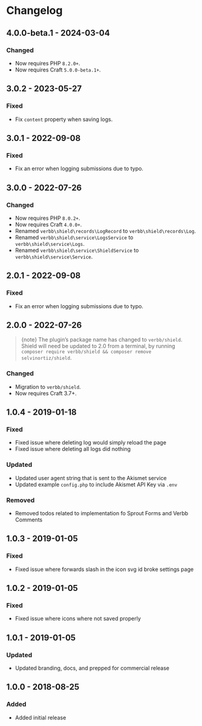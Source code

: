 # Changelog

## 4.0.0-beta.1 - 2024-03-04

### Changed
- Now requires PHP `8.2.0+`.
- Now requires Craft `5.0.0-beta.1+`.

## 3.0.2 - 2023-05-27

### Fixed
- Fix `content` property when saving logs.

## 3.0.1 - 2022-09-08

### Fixed
- Fix an error when logging submissions due to typo.

## 3.0.0 - 2022-07-26

### Changed
- Now requires PHP `8.0.2+`.
- Now requires Craft `4.0.0+`.
- Renamed `verbb\shield\records\LogRecord` to `verbb\shield\records\Log`.
- Renamed `verbb\shield\service\LogsService` to `verbb\shield\service\Logs`.
- Renamed `verbb\shield\service\ShieldService` to `verbb\shield\service\Service`.

## 2.0.1 - 2022-09-08

### Fixed
- Fix an error when logging submissions due to typo.

## 2.0.0 - 2022-07-26

> {note} The plugin’s package name has changed to `verbb/shield`. Shield will need be updated to 2.0 from a terminal, by running `composer require verbb/shield && composer remove selvinortiz/shield`.

### Changed
- Migration to `verbb/shield`.
- Now requires Craft 3.7+.

## 1.0.4 - 2019-01-18

### Fixed
- Fixed issue where deleting log would simply reload the page
- Fixed issue where deleting all logs did nothing

### Updated
- Updated user agent string that is sent to the Akismet service
- Updated example `config.php` to include Akismet API Key via `.env`

### Removed
- Removed todos related to implementation fo Sprout Forms and Verbb Comments

## 1.0.3 - 2019-01-05

### Fixed
- Fixed issue where forwards slash in the icon svg id broke settings page

## 1.0.2 - 2019-01-05

### Fixed
- Fixed issue where icons where not saved properly

## 1.0.1 - 2019-01-05

### Updated
- Updated branding, docs, and prepped for commercial release

## 1.0.0 - 2018-08-25

### Added
- Added initial release

